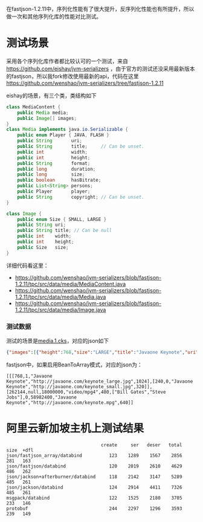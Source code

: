 在fastjson-1.2.11中，序列化性能有了很大提升，反序列化性能也有所提升，所以做一次和其他序列化库的性能对比测试。

# 测试场景
采用各个序列化库作者都比较认可的一个测试，来自 https://github.com/eishay/jvm-serializers ，由于官方的测试还没采用最新版本的fastjson，所以我fork修改使用最新的api，代码在这里 https://github.com/wenshao/jvm-serializers/tree/fastjson-1.2.11

eishay的场景，有三个类，类结构如下
```java
class MediaContent {
	public Media media;
	public Image[] images;
}
class Media implements java.io.Serializable {
    public enum Player { JAVA, FLASH }
    public String       uri;
    public String       title;     // Can be unset.
    public int          width;
    public int          height;
    public String       format;
    public long         duration;
    public long         size;
    public boolean      hasBitrate;
    public List<String> persons;
    public Player       player;
    public String       copyright; // Can be unset.
}

class Image {
    public enum Size { SMALL, LARGE }
    public String uri;
    public String title; // Can be null
    public int    width;
    public int    height;
    public Size   size;
}
```
详细代码看这里：
* https://github.com/wenshao/jvm-serializers/blob/fastjson-1.2.11/tpc/src/data/media/MediaContent.java
* https://github.com/wenshao/jvm-serializers/blob/fastjson-1.2.11/tpc/src/data/media/Media.java
* https://github.com/wenshao/jvm-serializers/blob/fastjson-1.2.11/tpc/src/data/media/Image.java

### 测试数据
测试的场景是[media.1.cks](https://github.com/wenshao/jvm-serializers/blob/fastjson-1.2.11/tpc/data/media.1.cks)，对应的json如下
```json
{"images":[{"height":768,"size":"LARGE","title":"Javaone Keynote","uri":"http://javaone.com/keynote_large.jpg","width":1024},{"height":240,"size":"SMALL","title":"Javaone Keynote","uri":"http://javaone.com/keynote_small.jpg","width":320}],"media":{"bitrate":262144,"duration":18000000,"format":"video/mpg4","height":480,"persons":["Bill Gates","Steve Jobs"],"player":"JAVA","size":58982400,"title":"Javaone Keynote","uri":"http://javaone.com/keynote.mpg","width":640}}
```

fastjson中，如果启用BeanToArray模式，对应的json为：
```
[[[768,1,"Javaone Keynote","http://javaone.com/keynote_large.jpg",1024],[240,0,"Javaone Keynote","http://javaone.com/keynote_small.jpg",320]],[262144,null,18000000,"video/mpg4",480,["Bill Gates","Steve Jobs"],0,58982400,"Javaone Keynote","http://javaone.com/keynote.mpg",640]]
```

# 阿里云新加坡主机上测试结果
```
                                   create     ser   deser   total   size  +dfl
json/fastjson_array/databind          123    1289    1567    2856    281   163
json/fastjson/databind                120    2019    2610    4629    486   262
json/jackson+afterburner/databind     118    2142    3147    5289    485   261
json/jackson/databind                 124    2914    4411    7326    485   261
msgpack/databind                      122    1525    2180    3705    233   146
protobuf                              244    2297    1296    3593    239   149
```